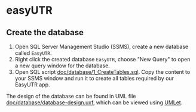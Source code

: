 # easyUTR

## Create the database

1. Open SQL Server Management Studio (SSMS), create a new database called `EasyUTR`.
2. Right click the created database `EasyUTR`, choose "New Query" to open a new query window for the database.
3. Open SQL script [doc/database/1_CreateTables.sql](doc/database/1_CreateTables.sql). Copy the content to your SSMS window and run it to create all tables required by our EasyUTR app.

The design of the database can be found in UML file [doc/database/database-design.uxf](doc/database/database-design.uxf), which can be viewed using [UMLet](https://www.umlet.com/).